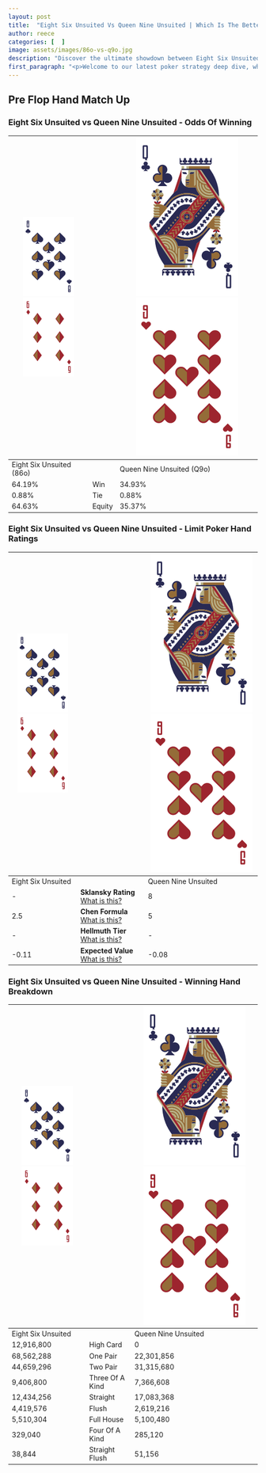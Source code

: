 ```yaml
---
layout: post
title:  "Eight Six Unsuited Vs Queen Nine Unsuited | Which Is The Better Hand In Poker? A Complete Guide"
author: reece
categories: [  ]
image: assets/images/86o-vs-q9o.jpg
description: "Discover the ultimate showdown between Eight Six Unsuited and Queen Nine Unsuited in poker! Uncover the odds, strategies, and scenarios where one hand triumphs over the other. Get ready to up your poker game with this thrilling analysis."
first_paragraph: "<p>Welcome to our latest poker strategy deep dive, where we're pitting two distinct hands against each other in a high-stakes showdown: Eight Six Unsuited vs Queen Nine Unsuited.</p><p>In the dynamic world of poker, every decision counts, and knowing which hand holds the upper hand is key to your success at the table.</p><p>In this article, we'll dissect these two hands, explore the scenarios where one dominates the other, and equip you with the knowledge to make strategic choices that can tip the odds in your favor.</p><p>Get ready to unravel the intriguing dynamics of these poker hands and elevate your game to new heights.</p>"
---
```




[comment]: # (sp0)

## Pre Flop Hand Match Up

<div class="table hand-ratings" markdown="1"> 



### Eight Six Unsuited vs Queen Nine Unsuited - Odds Of Winning


    
| ![image info](assets/images/hand1/8.png) ![image info](assets/images/hand1/6o.png) |  | ![image info](assets/images/hand2/Q.png) ![image info](assets/images/hand2/9o.png) |
| -------- | -------- | -------- |
| Eight Six Unsuited (86o) |  | Queen Nine Unsuited (Q9o) |
| 64.19% | Win | 34.93% |
| 0.88% | Tie | 0.88% |
| 64.63% | Equity | 35.37% |




[comment]: # (sp1)



### Eight Six Unsuited vs Queen Nine Unsuited - Limit Poker Hand Ratings


    
| ![image info](assets/images/hand1/8.png) ![image info](assets/images/hand1/6o.png) |  | ![image info](assets/images/hand2/Q.png) ![image info](assets/images/hand2/9o.png) |
| -------- | -------- | -------- |
| Eight Six Unsuited |  | Queen Nine Unsuited |
| - | **Sklansky Rating** [What is this?](/sklansky-rating-explained) | 8 |
| 2.5 | **Chen Formula** [What is this?](/chen-formula-explained) | 5 |
| - | **Hellmuth Tier** [What is this?](/Hellmuth-tier-explained) | - |
| -0.11 | **Expected Value** [What is this?](/expected-value-explained) | -0.08 |




[comment]: # (sp2)



### Eight Six Unsuited vs Queen Nine Unsuited - Winning Hand Breakdown


    
| ![image info](assets/images/hand1/8.png) ![image info](assets/images/hand1/6o.png) |  | ![image info](assets/images/hand2/Q.png) ![image info](assets/images/hand2/9o.png) |
| -------- | -------- | -------- |
| Eight Six Unsuited |  | Queen Nine Unsuited |
| 12,916,800 | High Card | 0 |
| 68,562,288 | One Pair | 22,301,856 |
| 44,659,296 | Two Pair | 31,315,680 |
| 9,406,800 | Three Of A Kind | 7,366,608 |
| 12,434,256 | Straight | 17,083,368 |
| 4,419,576 | Flush | 2,619,216 |
| 5,510,304 | Full House | 5,100,480 |
| 329,040 | Four Of A Kind | 285,120 |
| 38,844 | Straight Flush | 51,156 |




[comment]: # (sp3)



</div>

[comment]: # (sp4)



[comment]: # (sp5)

